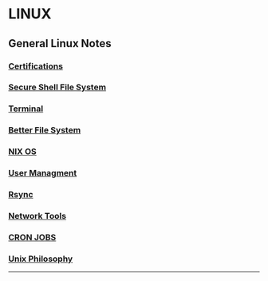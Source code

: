# LINUX
## General Linux Notes

### [Certifications](Certs/index.md)
### [Secure Shell File System](sshfs.md)
### [Terminal](Terminal/index.md)
### [Better File System](btrfs.md)
### [NIX OS](NIX.md)
### [User Managment](Users.md)
### [Rsync](Rsync.md)
### [Network Tools](NetworkTools.md)
### [CRON JOBS](Cron.md)
### [Unix Philosophy](Philosophy.md)

---